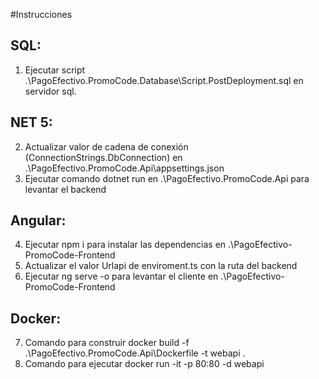 #Instrucciones

## SQL:

1. Ejecutar script .\PagoEfectivo.PromoCode.Database\Script.PostDeployment.sql en servidor sql.

## NET 5:

2. Actualizar valor de cadena de conexión (ConnectionStrings.DbConnection) en .\PagoEfectivo.PromoCode.Api\appsettings.json
3. Ejecutar comando dotnet run en .\PagoEfectivo.PromoCode.Api para levantar el backend

## Angular:

4. Ejecutar npm i para instalar las dependencias en .\PagoEfectivo-PromoCode-Frontend
5. Actualizar el valor Urlapi de enviroment.ts con la ruta del backend
6. Ejecutar ng serve -o para levantar el cliente en .\PagoEfectivo-PromoCode-Frontend

## Docker:

7. Comando para construir docker build -f .\PagoEfectivo.PromoCode.Api\Dockerfile -t webapi .
8. Comando para ejecutar docker run -it -p 80:80 -d webapi
